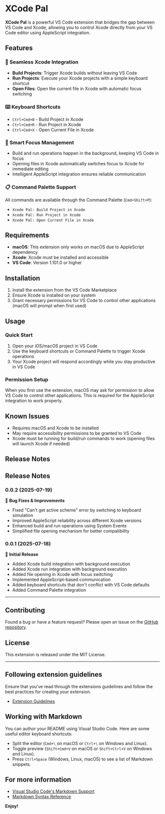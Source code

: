 # XCode Pal

**XCode Pal** is a powerful VS Code extension that bridges the gap between VS Code and Xcode, allowing you to control Xcode directly from your VS Code editor using AppleScript integration.

## Features

### 🚀 Seamless Xcode Integration
- **Build Projects**: Trigger Xcode builds without leaving VS Code
- **Run Projects**: Execute your Xcode projects with a simple keyboard shortcut
- **Open Files**: Open the current file in Xcode with automatic focus switching

### ⌨️ Keyboard Shortcuts
- `Ctrl+Cmd+B` - Build Project in Xcode
- `Ctrl+Cmd+R` - Run Project in Xcode
- `Ctrl+Cmd+X` - Open Current File in Xcode

### 🎯 Smart Focus Management
- Build and run operations happen in the background, keeping VS Code in focus
- Opening files in Xcode automatically switches focus to Xcode for immediate editing
- Intelligent AppleScript integration ensures reliable communication

### 📋 Command Palette Support
All commands are available through the Command Palette (`Cmd+Shift+P`):
- `Xcode Pal: Build Project in Xcode`
- `Xcode Pal: Run Project in Xcode`
- `Xcode Pal: Open Current File in Xcode`

## Requirements

- **macOS**: This extension only works on macOS due to AppleScript dependency
- **Xcode**: Xcode must be installed and accessible
- **VS Code**: Version 1.101.0 or higher

## Installation

1. Install the extension from the VS Code Marketplace
2. Ensure Xcode is installed on your system
3. Grant necessary permissions for VS Code to control other applications (macOS will prompt when first used)

## Usage

### Quick Start
1. Open your iOS/macOS project in VS Code
2. Use the keyboard shortcuts or Command Palette to trigger Xcode operations
3. Your Xcode project will respond accordingly while you stay productive in VS Code

### Permission Setup
When you first use the extension, macOS may ask for permission to allow VS Code to control other applications. This is required for the AppleScript integration to work properly.

## Known Issues

- Requires macOS and Xcode to be installed
- May require accessibility permissions to be granted to VS Code
- Xcode must be running for build/run commands to work (opening files will launch Xcode if needed)

## Release Notes

## Release Notes

### 0.0.2 (2025-07-19)

🔧 **Bug Fixes & Improvements**

- Fixed "Can't get active scheme" error by switching to keyboard simulation
- Improved AppleScript reliability across different Xcode versions
- Enhanced build and run operations using System Events
- Simplified file opening mechanism for better compatibility

### 0.0.1 (2025-07-18)

🎉 **Initial Release**

- Added Xcode build integration with background execution
- Added Xcode run integration with background execution
- Added file opening in Xcode with focus switching
- Implemented AppleScript-based communication
- Added keyboard shortcuts that don't conflict with VS Code defaults
- Added Command Palette integration

---

## Contributing

Found a bug or have a feature request? Please open an issue on the [GitHub repository](https://github.com/gfreezy/xcode-pal).

## License

This extension is released under the MIT License.

---

## Following extension guidelines

Ensure that you've read through the extensions guidelines and follow the best practices for creating your extension.

* [Extension Guidelines](https://code.visualstudio.com/api/references/extension-guidelines)

## Working with Markdown

You can author your README using Visual Studio Code. Here are some useful editor keyboard shortcuts:

* Split the editor (`Cmd+\` on macOS or `Ctrl+\` on Windows and Linux).
* Toggle preview (`Shift+Cmd+V` on macOS or `Shift+Ctrl+V` on Windows and Linux).
* Press `Ctrl+Space` (Windows, Linux, macOS) to see a list of Markdown snippets.

## For more information

* [Visual Studio Code's Markdown Support](http://code.visualstudio.com/docs/languages/markdown)
* [Markdown Syntax Reference](https://help.github.com/articles/markdown-basics/)

**Enjoy!**
